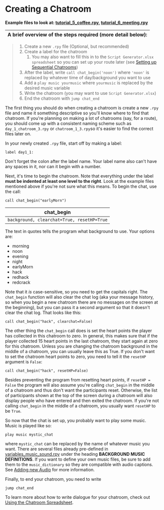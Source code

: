 # Creating a Chatroom

**Example files to look at: [tutorial_5_coffee.rpy](https://github.com/shawna-p/mysterious-messenger/blob/master/game/tutorial_day_scripts/tutorial_5_coffee.rpy "tutorial_5_coffee"), [tutorial_6_meeting.rpy](https://github.com/shawna-p/mysterious-messenger/blob/master/game/tutorial_day_scripts/tutorial_6_meeting.rpy)**

A brief overview of the steps required (more detail below): |
------------------------------------------------------------|

> 1. Create a new `.rpy` file (Optional, but recommended)
> 1. Create a label for the chatroom
>     1. You may also want to fill this in to the `Script Generator.xlsx spreadsheet` so you can set up your route later (see [Setting up Sequential Chatrooms](Setting-up-Sequential-Chatrooms.md))
> 1. After the label, write `call chat_begin('noon')` where `'noon'` is replaced by whatever time of day/background you want to use
> 1. Add a `play music yourmusic` where `yourmusic` is replaced by the desired music variable
> 1. Write the chatroom (you may want to use `Script Generator.xlsx`)
> 1. End the chatroom with `jump chat_end`

The first thing you should do when creating a chatroom is create a new `.rpy` file and name it something descriptive so you'll know where to find that chatroom. If you're planning on making a lot of chatrooms (say, for a route), you should come up with a consistent naming scheme such as `day_1_chatroom_3.rpy` or `chatroom_1_3.rpy`so it's easier to find the correct files later on.

In your newly created `.rpy` file, start off by making a label:

```renpy
label day1_1:
```

Don't forget the colon after the label name. Your label name also can't have any spaces in it, nor can it begin with a number.

Next, it's time to begin the chatroom. Note that everything under the label __must be indented at least one level to the right__. Look at the example files mentioned above if you're not sure what this means. To begin the chat, use the call:

```renpy
call chat_begin("earlyMorn")
```

chat_begin |
-----------|
`background, clearchat=True, resetHP=True` |

The text in quotes tells the program what background to use. Your options are:

* morning
* noon
* evening
* night
* earlyMorn
* hack
* redhack
* redcrack

Note that it *is* case-sensitive, so you need to get the capitals right. The `chat_begin` function will also clear the chat log (aka your message history, so when you begin a new chatroom there are no messages on the screen at the beginning), but you can pass it a second argument so that it doesn't clear the chat log. That looks like this:

```renpy
call chat_begin("hack", clearchat=False)
```

The other thing the `chat_begin` call does is set the heart points the player has collected in this chatroom to zero. In general, this makes sure that if the player collected 15 heart points in the last chatroom, they start again at zero for this chatroom. Unless you are changing the chatroom background in the middle of a chatroom, you can usually leave this as True. If you don't want to set the chatroom heart points to zero, you need to tell it the `resetHP` argument is `False`:

```renpy
call chat_begin("hack", resetHP=False)
```

Besides preventing the program from resetting heart points, if `resetHP = False` the program will also assume you're calling `chat_begin` in the middle of a chatroom and thus don't want the participants reset. Otherwise, the list of participants shown at the top of the screen during a chatroom will also display people who have entered and then exited the chatroom. If you're not calling `chat_begin` in the middle of a chatroom, you usually want `resetHP` to be `True`.

So now that the chat is set up, you probably want to play some music. Music is played like so:

```renpy
play music mystic_chat
```

where `mystic_chat` can be replaced by the name of whatever music you want. There are several files already pre-defined in [variables_music_sound.rpy](https://github.com/shawna-p/mysterious-messenger/blob/master/game/variables_music_sound.rpy) under the heading **BACKGROUND MUSIC DEFINITIONS**. If you want to define your own music files, be sure to add them to the `music_dictionary` so they are compatible with audio captions. See [Adding new Audio](Adding-new-Audio.md) for more information.

Finally, to end your chatroom, you need to write

```renpy
jump chat_end
```

To learn more about how to write dialogue for your chatroom, check out [Using the Chatroom Spreadsheet](Using-the-Chatroom-Spreadsheet.md).
